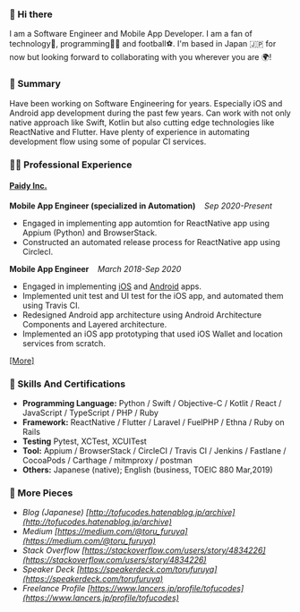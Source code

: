 ### 👋 Hi there 

I am a Software Engineer and Mobile App Developer. I am a fan of technology📱, programming👨‍💻 and football⚽️. I'm based in Japan 🇯🇵 for now but looking forward to collaborating with you wherever you are 🌍!

### 📓 Summary 

Have been working on Software Engineering for years. Especially iOS and Android app development during the past few years. Can work with not only native approach like Swift, Kotlin but also cutting edge technologies like ReactNative and Flutter. Have plenty of experience in automating development flow using some of popular CI services.  

### 👨‍🚀 Professional Experience

#### [Paidy Inc.](https://engineering.paidy.com/)

__Mobile App Engineer (specialized in Automation)__ &nbsp;&nbsp; _Sep 2020-Present_

- Engaged in implementing app automtion for ReactNative app using Appium (Python) and BrowserStack.
- Constructed an automated release process for ReactNative app using CirclecI.

__Mobile App Engineer__ &nbsp;&nbsp; _March 2018-Sep 2020_

- Engaged in implementing [iOS](https://itunes.apple.com/jp/app/paidy/id1220373112?mt=8) and [Android](https://play.google.com/store/apps/details?id=com.paidy.paidy&hl=en) apps.
- Implemented unit test and UI test for the iOS app, and automated them using Travis CI.
- Redesigned Android app architecture using Android Architecture Components and Layered architecture.
- Implemented an iOS app prototyping that used iOS Wallet and location services from scratch.

[[More]](https://torufuruya.github.io/)

### 🦾 Skills And Certifications

- **Programming Language:** Python / Swift / Objective-C / Kotlit / React / JavaScript / TypeScript / PHP / Ruby
- **Framework:** ReactNative / Flutter / Laravel / FuelPHP / Ethna / Ruby on Rails
- **Testing** Pytest, XCTest, XCUITest
- **Tool:** Appium / BrowserStack / CircleCI / Travis CI / Jenkins / Fastlane / CocoaPods / Carthage / mitmproxy / postman
- **Others:** Japanese (native); English (business, TOEIC 880 Mar,2019)

### 🧩 More Pieces

- _Blog (Japanese)_ _[http://tofucodes.hatenablog.jp/archive](http://tofucodes.hatenablog.jp/archive)_
- _Medium_ _[https://medium.com/@toru_furuya](https://medium.com/@toru_furuya)_
- _Stack Overflow_ _[https://stackoverflow.com/users/story/4834226](https://stackoverflow.com/users/story/4834226)_
- _Speaker Deck_ _[https://speakerdeck.com/torufuruya](https://speakerdeck.com/torufuruya)_
- _Freelance Profile_ _[https://www.lancers.jp/profile/tofucodes](https://www.lancers.jp/profile/tofucodes)_
